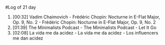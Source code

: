 #Log of 21 day

1. [00:32] Vadim Chaimovich - Frédéric Chopin: Nocturne in E-Flat Major, Op. 9, No. 2 - Frédéric Chopin: Nocturne in E-Flat Major, Op. 9, No. 2
1. [01:39] The Minimalists Podcast - The Minimalists Podcast - Let It Go
1. [02:08] La vida me da acidez - La vida me da acidez - Los influencers me dan acidez
